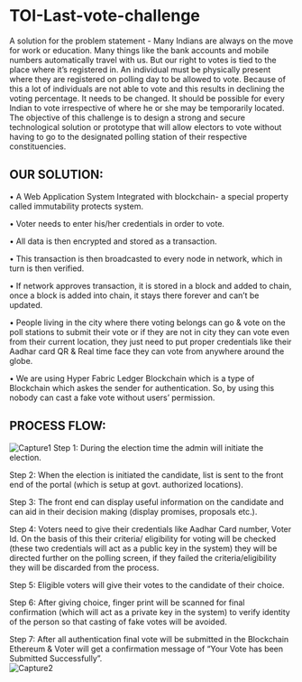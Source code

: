 # TOI-Last-vote-challenge
A solution for the problem statement - Many Indians are always on the move for work or education. Many things like the bank accounts and mobile numbers automatically travel with us. But our right to votes is tied to the place where it’s registered in. An individual must be physically present where they are registered on polling day to be allowed to vote. Because of this a lot of individuals are not able to vote and this results in declining the voting percentage. It needs to be changed. It should be possible for every Indian to vote irrespective of where he or she may be temporarily located. The objective of this challenge is to design a strong and secure technological solution or prototype that will allow electors to vote without having to go to the designated polling station of their respective constituencies.
## OUR SOLUTION:
•	A Web Application System Integrated with blockchain- a special property called immutability protects system.

•	Voter needs to enter his/her credentials in order to vote.

•	All data is then encrypted and stored as a transaction.

•	This transaction is then broadcasted to every node in network, which in turn is then verified.

•	If network approves transaction, it is stored in a block and added to chain, once a block is added into chain, it stays there forever and can’t be updated.

•	People living in the city where there voting belongs can go & vote on the poll stations to submit their vote or if they are not in city they can vote even from their current location, they just need to put proper credentials like their Aadhar card QR & Real time face they can vote from anywhere around the globe. 

•	We are using Hyper Fabric Ledger Blockchain which is a type of Blockchain which askes the sender for authentication. So, by using this nobody can cast a fake vote without users’ permission.  

## PROCESS FLOW:
![Capture1](https://user-images.githubusercontent.com/62996762/98011587-11b72700-1e1e-11eb-98cf-b5a334799a23.JPG)
Step 1:  During the election time the admin will initiate the election.

Step 2: When the election is initiated the candidate, list is sent to the front end of the portal (which is setup at govt. authorized locations).

Step 3:  The front end can display useful information on the candidate and can aid in their decision making (display promises, proposals etc.).

Step 4: Voters need to give their credentials like Aadhar Card number, Voter Id. On the basis of this their criteria/ eligibility for voting will be checked (these two credentials will act as a public key in the system) they will be directed further on the polling screen, if they failed the criteria/eligibility they will be discarded from the process.

Step 5: Eligible voters will give their votes to the candidate of their choice.

Step 6: After giving choice, finger print will be scanned for final confirmation (which will act as a private key in the system) to verify identity of the person so that casting of fake votes will be avoided.

Step 7: After all authentication final vote will be submitted in the Blockchain Ethereum & Voter will get a confirmation message of “Your Vote has been Submitted Successfully”.  
![Capture2](https://user-images.githubusercontent.com/62996762/98012136-c18c9480-1e1e-11eb-8fae-0cf68b173ead.JPG)
